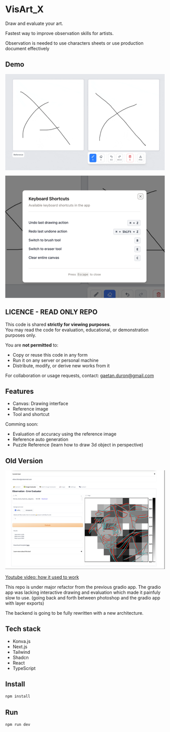 # VisArt_X

Draw and evaluate your art.

Fastest way to improve observation skills for artists.

Observation is needed to use characters sheets or use production document effectively

## Demo
![demo gif](./public/drawing-interface-demo.gif)

![shortcut](./public/shortcut.png)

## LICENCE - READ ONLY REPO

This code is shared **strictly for viewing purposes**.  
You may read the code for evaluation, educational, or demonstration purposes only.

You are **not permitted** to:
- Copy or reuse this code in any form
- Run it on any server or personal machine
- Distribute, modify, or derive new works from it

For collaboration or usage requests, contact: gaetan.duron@gmail.com

## Features
- Canvas: Drawing interface
- Reference image
- Tool and shortcut

Comming soon:
- Evaluation of accuracy using the reference image
- Reference auto generation
- Puzzle Reference (learn how to draw 3d object in perspective)

## Old Version

![Old Version](./public/gradio-interface.png)

[Youtube video: how it used to work](https://youtu.be/NQQWYc9yUDo?si=Br9K8jBcflSECvaO&t=45)

This repo is under major refactor from the previous gradio app.
The gradio app was lacking interactive drawing and evaluation which made it painfuly slow to use. (going back and forth between photoshop and the gradio app with layer exports)

The backend is going to be fully rewritten with a new architecture.

## Tech stack
- Konva.js
- Next.js
- Tailwind
- Shadcn
- React
- TypeScript

## Install

```bash
npm install
```

## Run

```bash
npm run dev
```
